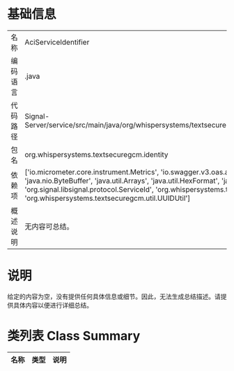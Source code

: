 # 基础信息

|      |      |
|------|------|
| 名称 | AciServiceIdentifier |
| 编码语言 | .java |
| 代码路径 | Signal-Server/service/src/main/java/org/whispersystems/textsecuregcm/identity/AciServiceIdentifier.java |
| 包名 | org.whispersystems.textsecuregcm.identity |
| 依赖项 | ['io.micrometer.core.instrument.Metrics', 'io.swagger.v3.oas.annotations.media.Schema', 'java.nio.ByteBuffer', 'java.util.Arrays', 'java.util.HexFormat', 'java.util.UUID', 'org.signal.libsignal.protocol.ServiceId', 'org.whispersystems.textsecuregcm.metrics.MetricsUtil', 'org.whispersystems.textsecuregcm.util.UUIDUtil'] |
| 概述说明 | 无内容可总结。 |

# 说明

给定的内容为空，没有提供任何具体信息或细节。因此，无法生成总结描述。请提供具体内容以便进行详细总结。

# 类列表 Class Summary

| 名称   | 类型  | 说明 |
|-------|------|-------------|




